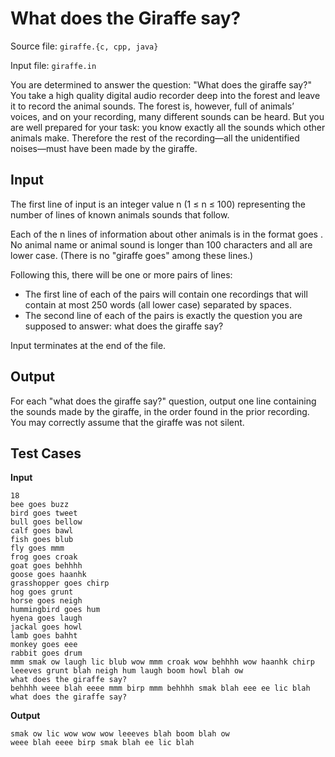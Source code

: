 # What does the Giraffe say?

Source file: `giraffe.{c, cpp, java}`

Input file: `giraffe.in`

You are determined to answer the question: "What does the giraffe say?" You take a high quality digital audio
recorder deep into the forest and leave it to record the animal sounds.
The forest is, however, full of animals’ voices, and on your recording, many different sounds can be heard. But
you are well prepared for your task: you know exactly all the sounds which other animals make. Therefore the
rest of the recording—all the unidentified noises—must have been made by the giraffe.

## Input
The first line of input is an integer value n (1 ≤ n ≤ 100) representing the number of lines of known animals
sounds that follow.

Each of the n lines of information about other animals is in the format <animal> goes <sound>. No animal
name or animal sound is longer than 100 characters and all are lower case. (There is no "giraffe goes" among
these lines.)

Following this, there will be one or more pairs of lines:
+ The first line of each of the pairs will contain one recordings that will contain at most 250 words (all
lower case) separated by spaces.
+ The second line of each of the pairs is exactly the question you are supposed to answer: what does the
giraffe say?

Input terminates at the end of the file.

## Output
For each "what does the giraffe say?" question, output one line containing the sounds made by the giraffe, in
the order found in the prior recording. You may correctly assume that the giraffe was not silent.

## Test Cases
**Input**
```
18
bee goes buzz
bird goes tweet
bull goes bellow
calf goes bawl
fish goes blub
fly goes mmm
frog goes croak
goat goes behhhh
goose goes haanhk
grasshopper goes chirp
hog goes grunt
horse goes neigh
hummingbird goes hum
hyena goes laugh
jackal goes howl
lamb goes bahht
monkey goes eee
rabbit goes drum
mmm smak ow laugh lic blub wow mmm croak wow behhhh wow haanhk chirp
leeeves grunt blah neigh hum laugh boom howl blah ow
what does the giraffe say?
behhhh weee blah eeee mmm birp mmm behhhh smak blah eee ee lic blah
what does the giraffe say?
```
**Output**
```
smak ow lic wow wow wow leeeves blah boom blah ow
weee blah eeee birp smak blah ee lic blah
```
